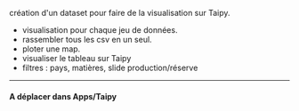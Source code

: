 création d'un dataset pour faire de la visualisation sur Taipy.

- visualisation pour chaque jeu de données.
- rassembler tous les csv en un seul. 
- ploter une map.
- visualiser le tableau sur Taipy
- filtres : pays, matières, slide production/réserve

---

#### A déplacer dans Apps/Taipy

